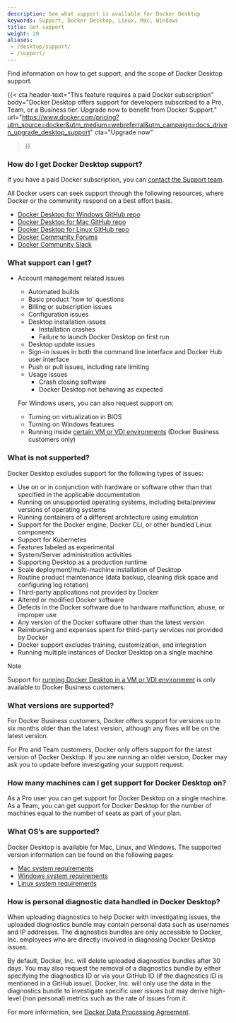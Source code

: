```yaml
---
description: See what support is available for Docker Desktop
keywords: Support, Docker Desktop, Linux, Mac, Windows
title: Get support
weight: 20
aliases:
 - /desktop/support/
 - /support/
---
```


Find information on how to get support, and the scope of Docker Desktop support.

{{< cta
  header-text="This feature requires a paid Docker subscription"
  body="Docker Desktop offers support for developers subscribed to a Pro, Team, or a Business tier. Upgrade now to benefit from Docker Support."
  url="https://www.docker.com/pricing?utm_source=docker&utm_medium=webreferral&utm_campaign=docs_driven_upgrade_desktop_support"
  cta="Upgrade now"
>}}

### How do I get Docker Desktop support?

If you have a paid Docker subscription, you can [contact the Support team](https://hub.docker.com/support/contact/).

All Docker users can seek support through the following resources, where Docker or the community respond on a best effort basis.
   - [Docker Desktop for Windows GitHub repo](https://github.com/docker/for-win) 
   - [Docker Desktop for Mac GitHub repo](https://github.com/docker/for-mac)
   - [Docker Desktop for Linux GitHub repo](https://github.com/docker/desktop-linux)
   - [Docker Community Forums](https://forums.docker.com/)
   - [Docker Community Slack](http://dockr.ly/comm-slack)

### What support can I get?

* Account management related issues
   * Automated builds
   * Basic product 'how to' questions
   * Billing or subscription issues
   * Configuration issues
   * Desktop installation issues
      * Installation crashes
      * Failure to launch Docker Desktop on first run
   * Desktop update issues
   * Sign-in issues in both the command line interface and Docker Hub user interface
   * Push or pull issues, including rate limiting
   * Usage issues
      * Crash closing software
      * Docker Desktop not behaving as expected

   For Windows users, you can also request support on:
   * Turning on virtualization in BIOS
   * Turning on Windows features
   * Running inside [certain VM or VDI environments](/manuals/desktop/setup/vm-vdi.md) (Docker Business customers only)

### What is not supported?

Docker Desktop excludes support for the following types of issues:

* Use on or in conjunction with hardware or software other than that specified in the applicable documentation
* Running on unsupported operating systems, including beta/preview versions of operating systems
* Running containers of a different architecture using emulation
* Support for the Docker engine, Docker CLI, or other bundled Linux components
* Support for Kubernetes
* Features labeled as experimental
* System/Server administration activities
* Supporting Desktop as a production runtime
* Scale deployment/multi-machine installation of Desktop
* Routine product maintenance (data backup, cleaning disk space and configuring log rotation)
* Third-party applications not provided by Docker
* Altered or modified Docker software
* Defects in the Docker software due to hardware malfunction, abuse, or improper use
* Any version of the Docker software other than the latest version
* Reimbursing and expenses spent for third-party services not provided by Docker
* Docker support excludes training, customization, and integration
* Running multiple instances of Docker Desktop on a single machine

> [!NOTE]
>
> Support for [running Docker Desktop in a VM or VDI environment](/manuals/desktop/setup/vm-vdi.md) is only available to Docker Business customers.

### What versions are supported?

For Docker Business customers, Docker offers support for versions up to six months older than the latest version, although any fixes will be on the latest version.

For Pro and Team customers, Docker only offers support for the latest version of Docker Desktop. If you are running an older version, Docker may ask you to update before investigating your support request.

### How many machines can I get support for Docker Desktop on?

As a Pro user you can get support for Docker Desktop on a single machine.
As a Team, you can get support for Docker Desktop for the number of machines equal to the number of seats as part of your plan.

### What OS’s are supported?

Docker Desktop is available for Mac, Linux, and Windows. The supported version information can be found on the following pages:

* [Mac system requirements](/manuals/desktop/setup/install/mac-install.md#system-requirements)
* [Windows system requirements](/manuals/desktop/setup/install/windows-install.md#system-requirements)
* [Linux system requirements](/manuals/desktop/setup/install/linux/_index.md#system-requirements)

### How is personal diagnostic data handled in Docker Desktop?

When uploading diagnostics to help Docker with investigating issues, the uploaded diagnostics bundle may contain personal data such as usernames and IP addresses. The diagnostics bundles are only accessible to Docker, Inc.
employees who are directly involved in diagnosing Docker Desktop issues.

By default, Docker, Inc. will delete uploaded diagnostics bundles after 30 days. You may also request the removal of a diagnostics bundle by either specifying the diagnostics ID or via your GitHub ID (if the diagnostics ID is mentioned in a GitHub issue). Docker, Inc. will only use the data in the diagnostics bundle to investigate specific user issues but may derive high-level (non personal) metrics such as the rate of issues from it.

For more information, see [Docker Data Processing Agreement](https://www.docker.com/legal/data-processing-agreement).
